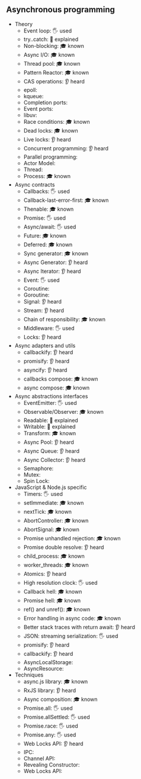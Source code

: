 ## Asynchronous programming

- Theory
  - Event loop: 🖐️ used
  - try..catch: 🙋 explained
  - Non-blocking: 🎓 known
  - Async I/O: 🎓 known
  - Thread pool: 🎓 known
  - Pattern Reactor: 🎓 known
  - CAS operations: 👂 heard
  - epoll:
  - kqueue:
  - Completion ports:
  - Event ports:
  - libuv:
  - Race conditions: 🎓 known
  - Dead locks: 🎓 known
  - Live locks: 👂 heard
  - Concurrent programming: 👂 heard
  - Parallel programming:
  - Actor Model:
  - Thread:
  - Process: 🎓 known
- Async contracts
  - Callbacks: 🖐️ used
  - Callback-last-error-first: 🎓 known
  - Thenable: 🎓 known
  - Promise: 🖐️ used
  - Async/await: 🖐️ used
  - Future: 🎓 known
  - Deferred: 🎓 known
  - Sync generator: 🎓 known
  - Async Generator: 👂 heard
  - Async Iterator: 👂 heard
  - Event: 🖐️ used
  - Coroutine:
  - Goroutine:
  - Signal: 👂 heard
  - Stream: 👂 heard
  - Chain of responsibility: 🎓 known
  - Middleware: 🖐️ used
  - Locks: 👂 heard
- Async adapters and utils
  - callbackify: 👂 heard
  - promisify: 👂 heard
  - asyncify: 👂 heard
  - callbacks compose:  🎓 known
  - async compose: 🎓 known
- Async abstractions interfaces
  - EventEmitter: 🖐️ used
  - Observable/Observer: 🎓 known
  - Readable: 🙋 explained
  - Writable: 🙋 explained
  - Transform: 🎓 known
  - Async Pool: 👂 heard
  - Async Queue: 👂 heard
  - Async Collector: 👂 heard
  - Semaphore:
  - Mutex:
  - Spin Lock:
- JavaScript & Node.js specific
  - Timers: 🖐️ used
  - setImmediate: 🎓 known
  - nextTick: 🎓 known
  - AbortController: 🎓 known
  - AbortSignal: 🎓 known
  - Promise unhandled rejection: 🎓 known
  - Promise double resolve: 👂 heard
  - child_process: 🎓 known
  - worker_threads: 🎓 known
  - Atomics: 👂 heard
  - High resolution clock: 🖐️ used
  - Callback hell: 🎓 known
  - Promise hell: 🎓 known
  - ref() and unref(): 🎓 known
  - Error handling in async code: 🎓 known
  - Better stack traces with return await: 👂 heard
  - JSON: streaming serialization: 🖐️ used
  - promisify: 👂 heard
  - callbackify: 👂 heard
  - AsyncLocalStorage:
  - AsyncResource:
- Techniques
  - async.js library: 🎓 known
  - RxJS library: 👂 heard
  - Async composition: 🎓 known
  - Promise.all: 🖐️ used
  - Promise.allSettled: 🖐️ used
  - Promise.race: 🖐️ used
  - Promise.any: 🖐️ used
  - Web Locks API: 👂 heard
  - IPC:
  - Channel API:
  - Revealing Constructor:
  - Web Locks API: